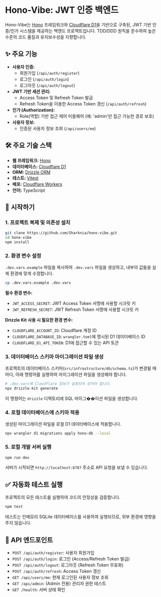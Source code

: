 # Hono-Vibe: JWT 인증 백엔드

Hono-Vibe는 [Hono](https://hono.dev/) 프레임워크와 [Cloudflare D1](https://developers.cloudflare.com/d1/)을 기반으로 구축된, JWT 기반 인증/인가 시스템을 제공하는 백엔드 프로젝트입니다. TDD/DDD 원칙을 준수하여 높은 수준의 코드 품질과 유지보수성을 지향합니다.

## ✨ 주요 기능

-   **사용자 인증:**
    -   회원가입 (`/api/auth/register`)
    -   로그인 (`/api/auth/login`)
    -   로그아웃 (`/api/auth/logout`)
-   **JWT 기반 세션 관리:**
    -   Access Token 및 Refresh Token 발급
    -   Refresh Token을 이용한 Access Token 갱신 (`/api/auth/refresh`)
-   **인가 (Authorization):**
    -   Role(역할) 기반 접근 제어 미들웨어 (예: 'admin'만 접근 가능한 경로 보호)
-   **사용자 정보:**
    -   인증된 사용자 정보 조회 (`/api/users/me`)

## 🛠️ 주요 기술 스택

-   **웹 프레임워크:** [Hono](https://hono.dev/)
-   **데이터베이스:** [Cloudflare D1](https://developers.cloudflare.com/d1/)
-   **ORM:** [Drizzle ORM](https://orm.drizzle.team/)
-   **테스트:** [Vitest](https://vitest.dev/)
-   **배포:** [Cloudflare Workers](https://workers.cloudflare.com/)
-   **언어:** TypeScript

## 🚀 시작하기

### 1. 프로젝트 복제 및 의존성 설치

```bash
git clone https://github.com/Sharknia/hono-vibe.git
cd hono-vibe
npm install
```

### 2. 환경 변수 설정

`.dev.vars.example` 파일을 복사하여 `.dev.vars` 파일을 생성하고, 내부의 값들을 실제 환경에 맞게 수정합니다.

```bash
cp .dev.vars.example .dev.vars
```

**필수 환경 변수:**
-   `JWT_ACCESS_SECRET`: JWT Access Token 서명에 사용할 시크릿 키
-   `JWT_REFRESH_SECRET`: JWT Refresh Token 서명에 사용할 시크릿 키

**Drizzle Kit 사용 시 필요한 환경 변수:**
-   `CLOUDFLARE_ACCOUNT_ID`: Cloudflare 계정 ID
-   `CLOUDFLARE_DATABASE_ID`: `wrangler.toml`에 명시된 D1 데이터베이스 ID
-   `CLOUDFLARE_D1_API_TOKEN`: D1에 접근할 수 있는 API 토큰

### 3. 데이터베이스 스키마 마이그레이션 파일 생성

프로젝트의 데이터베이스 스키마(`src/infrastructure/db/schema.ts`)가 변경될 때마다, 아래 명령어를 실행하여 마이그레이션 파일을 생성해야 합니다.

```bash
# .dev.vars에 Cloudflare 정보가 설정되어 있어야 합니다.
npx drizzle-kit generate
```
이 명령어는 `drizzle` 디렉토리에 SQL 마이그��이션 파일을 생성합니다.

### 4. 로컬 데이터베이스에 스키마 적용

생성된 마이그레이션 파일을 로컬 D1 데이터베이스에 적용합니다.

```bash
npx wrangler d1 migrations apply hono-db --local
```

### 5. 로컬 개발 서버 실행

```bash
npm run dev
```
서버가 시작되면 `http://localhost:8787` 주소로 API 요청을 보낼 수 있습니다.

## ✅ 자동화 테스트 실행

프로젝트의 모든 테스트를 실행하여 코드의 안정성을 검증합니다.

```bash
npm test
```
테스트는 인메모리 SQLite 데이터베이스를 사용하여 실행되므로, 외부 환경에 영향을 주지 않습니다.

## 📖 API 엔드포인트

-   `POST /api/auth/register`: 사용자 회원가입
-   `POST /api/auth/login`: 로그인 (Access/Refresh Token 발급)
-   `POST /api/auth/logout`: 로그아웃 (Refresh Token 무효화)
-   `POST /api/auth/refresh`: Access Token 갱신
-   `GET /api/users/me`: 현재 로그인된 사용자 정보 조회
-   `GET /api/admin`: (Admin 전용) 관리자 권한 테스트
-   `GET /health`: 서버 상태 확인